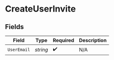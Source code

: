 # CreateUserInvite


## Fields

| Field              | Type               | Required           | Description        |
| ------------------ | ------------------ | ------------------ | ------------------ |
| `UserEmail`        | *string*           | :heavy_check_mark: | N/A                |
